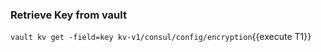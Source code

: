 ### Retrieve Key from vault

`vault kv get -field=key kv-v1/consul/config/encryption`{{execute T1}}






